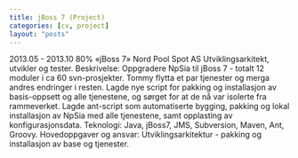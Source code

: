```yaml
---
title: jBoss 7 (Project)
categories: [cv, project]
layout: "posts"
---
```


2013.05 - 2013.10	80%	«jBoss 7»
Nord Pool Spot AS
Utviklingsarkitekt, utvikler og tester.
Beskrivelse: Oppgradere NpSia til jBoss 7 - totalt 12 moduler i ca 60 svn-prosjekter.
Tommy flytta et par tjenester og merga andres endringer i resten. Lagde nye script for pakking og installasjon av basis-oppsett og alle tjenestene, og sørget for at de nå var isolerte fra rammeverket. Lagde ant-script som automatiserte bygging, pakking og lokal installasjon av NpSia med alle tjenestene, samt opplasting av konfigurasjonsdata.
Teknologi: Java, jBoss7, JMS, Subversion, Maven, Ant, Groovy.
Hovedoppgaver og ansvar: Utviklingsarkitektur - pakking og installasjon av base og tjenester.